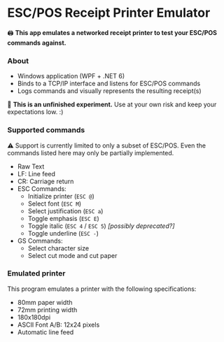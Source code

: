﻿# ESC/POS Receipt Printer Emulator
🖨️ **This app emulates a networked receipt printer to test your ESC/POS commands against.**

### About
- Windows application (WPF + .NET 6)
- Binds to a TCP/IP interface and listens for ESC/POS commands
- Logs commands and visually represents the resulting receipt(s)

👷 **This is an unfinished experiment.** Use at your own risk and keep your expectations low. :)

### Supported commands

⚠️ Support is currently limited to only a subset of ESC/POS. Even the commands listed here may only be partially implemented.

- Raw Text
- LF: Line feed
- CR: Carriage return
- ESC Commands:
  - Initialize printer (`ESC @`)
  - Select font (`ESC M`)
  - Select justification (`ESC a`)
  - Toggle emphasis (`ESC E`)
  - Toggle italic (`ESC 4` / `ESC 5`) *[possibly deprecated?]*
  - Toggle underline (`ESC -`)
- GS Commands:
  - Select character size
  - Select cut mode and cut paper

### Emulated printer

This program emulates a printer with the following specifications:

 - 80mm paper width
 - 72mm printing width
 - 180x180dpi
 - ASCII Font A/B: 12x24 pixels
 - Automatic line feed